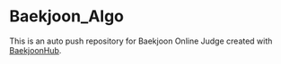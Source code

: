# Baekjoon_Algo
This is an auto push repository for Baekjoon Online Judge created with [BaekjoonHub](https://github.com/BaekjoonHub/BaekjoonHub).
